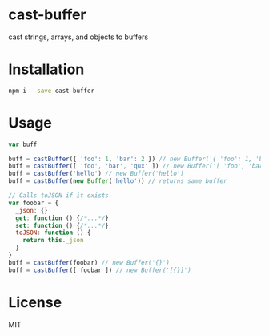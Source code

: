 # cast-buffer
cast strings, arrays, and objects to buffers

# Installation
```bash
npm i --save cast-buffer
```

# Usage
```js
var buff

buff = castBuffer({ 'foo': 1, 'bar': 2 }) // new Buffer('{ 'foo': 1, 'bar': 2 }')
buff = castBuffer([ 'foo', 'bar', 'qux' ]) // new Buffer('[ 'foo', 'bar', 'qux' ]')
buff = castBuffer('hello') // new Buffer('hello')
buff = castBuffer(new Buffer('hello')) // returns same buffer

// Calls toJSON if it exists
var foobar = {
  _json: {}
  get: function () {/*...*/}
  set: function () {/*...*/}
  toJSON: function () {
    return this._json
  }
}
buff = castBuffer(foobar) // new Buffer('{}')
buff = castBuffer([ foobar ]) // new Buffer('[{}]')
```

# License
MIT